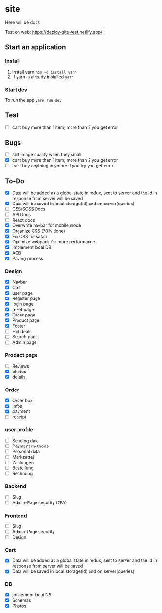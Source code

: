 # site
Here will be docs

Test on web: https://deploy-site-test.netlify.app/

## Start an application
### Install
1. install yarn `npm -g install yarn`
2. If yarn is already installed `yarn`

### Start dev
To run the app `yarn run dev`

## Test
- [ ] cant buy more than 1 item; more than 2 you get error

## Bugs
- [ ] shit image quality when they small
- [x] cant buy more than 1 item; more than 2 you get error
- [ ] cant buy anything anymore if you try you get error

## To-Do
- [x] Data will be added as a global state in redux, sent to server and the id in response from server will be saved
- [x] Data will be saved in local storage(id) and on server(queries)
- [ ] CSS/SCSS Docs
- [ ] API Docs
- [ ] React docs
- [x] Overwrite navbar for mobile mode
- [x] Organize CSS (70% done)
- [x] Fix CSS for safari
- [x] Optimize webpack for more performance
- [x] Implement local DB
- [x] AGB
- [x] Paying process

### Design
- [x] Navbar
- [x] Cart
- [x] user page
- [x] Register page
- [x] login page
- [x] reset page
- [x] Order page
- [x] Product page
- [x] Footer
- [ ] Hot deals
- [ ] Search page
- [ ] Admin page

### Product page
- [ ] Reviews
- [x] photos
- [x] details

### Order
- [x] Order box
- [x] Infos
- [x] payment
- [ ] receipt

### user profile
- [ ] Sending data
- [ ] Payment methods
- [ ] Personal data
- [ ] Merkzettel
- [ ] Zahlungen
- [ ] Bestellung
- [ ] Rechnung
  
### Backend
- [ ] Slug
- [ ] Admin-Page security (2FA)

### Frontend
- [ ] Slug
- [ ] Admin-Page security
- [ ] Design

### Cart
- [x] Data will be added as a global state in redux, sent to server and the id in response from server will be saved
- [x] Data will be saved in local storage(id) and on server(queries)

### DB
- [x] Implement local DB
- [x] Schemas
- [x] Photos